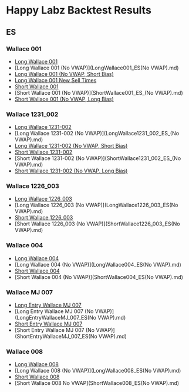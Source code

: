 # Happy Labz Backtest Results

## ES

### Wallace 001

- [Long Wallace 001](LongWallace001_ES.md)
- [Long Wallace 001 (No VWAP)](LongWallace001_ES(No VWAP).md)
- [Long Wallace 001 (No VWAP, Short Bias)](LongWallace001_ES_NoVWAP_ShortBias.md)
- [Long Wallace 001 New Sell Times](LongWallace001_New.md)
- [Short Wallace 001](ShortWallace001_ES.md)
- [Short Wallace 001 (No VWAP)](ShortWallace001_ES_(No VWAP).md)
- [Short Wallace 001 (No VWAP, Long Bias)](ShortWallace001_ES_NoVWAP_LongBias.md)

### Wallace 1231_002

- [Long Wallace 1231-002](LongWallace1231_002_ES.md)
- [Long Wallace 1231-002 (No VWAP)](LongWallace1231_002_ES_(No VWAP).md)
- [Long Wallace 1231-002 (No VWAP, Short Bias)](LongWallace1231_002_ES_NoVWAP_ShortBias.md)
- [Short Wallace 1231-002](ShortWallace1231_002_ES.md)
- [Short Wallace 1231-002 (No VWAP)](ShortWallace1231_002_ES_(No VWAP).md)
- [Short Wallace 1231-002 (No VWAP, Long Bias)](ShortWallace1231_002_ES_NoVWAP_LongBias.md)

### Wallace 1226_003

- [Long Wallace 1226_003](LongWallace1226_003_ES.md)
- [Long Wallace 1226_003 (No VWAP)](LongWallace1226_003_ES(No VWAP).md)
- [Short Wallace 1226_003](ShortWallace1226_003_ES.md)
- [Short Wallace 1226_003 (No VWAP)](ShortWallace1226_003_ES(No VWAP).md)

### Wallace 004

- [Long Wallace 004](LongWallace004_ES.md)
- [Long Wallace 004 (No VWAP)](LongWallace004_ES(No VWAP).md)
- [Short Wallace 004](ShortWallace004_ES.md)
- [Short Wallace 004 (No VWAP)](ShortWallace004_ES(No VWAP).md)


### Wallace MJ 007

- [Long Entry Wallace MJ 007](LongEntryWallaceMJ_007_ES.md)
- [Long Entry Wallace MJ 007 (No VWAP)](LongEntryWallaceMJ_007_ES(No VWAP).md)
- [Short Entry Wallace MJ 007](ShortEntryWallaceMJ_007_ES.md)
- [Short Entry Wallace MJ 007 (No VWAP)](ShortEntryWallaceMJ_007_ES(No VWAP).md)

### Wallace 008

- [Long Wallace 008](LongWallace008_ES.md)
- [Long Wallace 008 (No VWAP)](LongWallace008_ES(No VWAP).md)
- [Short Wallace 008](ShortWallace008_ES.md)
- [Short Wallace 008 No VWAP](ShortWallace008_ES(No VWAP).md)

